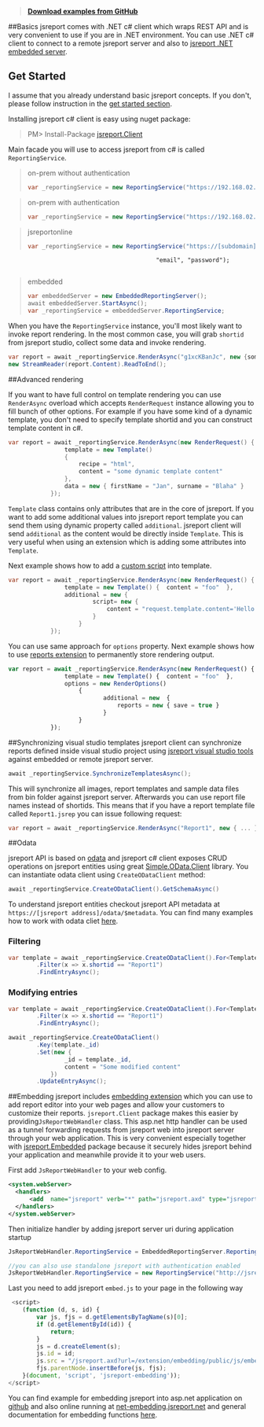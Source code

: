 > **[Download examples from GitHub](https://github.com/jsreport/net/tree/master/examples)**

##Basics
jsreport comes with .NET c# client which wraps REST API and is very convenient to use if you are in .NET environment. You can use .NET c# client to connect to a remote jsreport server and also to [jsreport .NET embedded server](http://jsreport.net/learn/net-embedded).

## Get Started

I assume that you already understand basic jsreport concepts. If you don't, please follow instruction in the [get started section](http://jsreport.net/learn/get-started).

Installing jsreport c# client is easy using nuget package:
> PM> Install-Package [jsreport.Client](https://www.nuget.org/packages/jsreport.Client/)

Main facade you will use to access jsreport from c# is called `ReportingService`. 

>on-prem without authentication
>```c#
>var _reportingService = new ReportingService("https://192.168.02.01");
>```

>on-prem with authentication
>```c#
>var _reportingService = new ReportingService("https://192.168.02.01", "username", "password);
>```

>jsreportonline
>```c#
>var _reportingService = new ReportingService("https://[subdomain].jsreportonline.net",
                                              "email", "password");
>```

>embedded
>```c#
>var embeddedServer = new EmbeddedReportingServer();
>await embeddedServer.StartAsync();
>var _reportingService = embeddedServer.ReportingService;
>```

When you have the `ReportingService` instance, you'll most likely want to invoke report rendering. In the most common case, you will grab `shortid` from jsreport studio, collect some data and invoke rendering.

```c#
var report = await _reportingService.RenderAsync("g1xcKBanJc", new {someData = "foo"});
new StreamReader(report.Content).ReadToEnd();
```

##Advanced rendering

If you want to have full control on template rendering you can use `RenderAsync` overload which accepts `RenderRequest` instance allowing you to fill bunch of other options. For example if you have some kind of a dynamic template, you don't need to specify template shortid and you can construct template content in c#.

```c#
var report = await _reportingService.RenderAsync(new RenderRequest() {
                template = new Template()
                {
                    recipe = "html",
                    content = "some dynamic template content"
                },
                data = new { firstName = "Jan", surname = "Blaha" }
            });
```

`Template` class contains only attributes that are in the core of jsreport. If you want to add    some additional values into jsreport report template you can send them using dynamic property called `additional`. jsreport client will send `additional` as the content would be directly inside `Template`. This is very useful when using an extension which is adding some attributes into `Template`.

Next example shows how to add a [custom script](/learn/scripts) into template.
```c#
var report = await _reportingService.RenderAsync(new RenderRequest() {
                template = new Template() {  content = "foo"  },
                additional = new {
                        script= new {
                            content = "request.template.content='Hello'; done()"
                        }
                    }
            });
```

You can use same approach for `options` property. Next example shows how to use [reports extension](/learn/reports) to permanently store rendering output.

```js
var report = await _reportingService.RenderAsync(new RenderRequest() {
                template = new Template() {  content = "foo"  },
                options = new RenderOptions()
	                {
	                       additional = new  {
	                           reports = new { save = true }
                           }
			        }
            });
```            

##Synchronizing visual studio templates
jsreport client can synchronize reports defined inside visual studio project using [jsreport visual studio tools](http://jsreport.net/learn/visual-studio-extension) against embedded or remote jsreport server.

```c#
await _reportingService.SynchronizeTemplatesAsync();
``` 

This will synchronize all images, report templates and sample data files from bin folder against jsreport server. Afterwards you can use report file names instead of shortids. This means that if you have a report template file called `Report1.jsrep` you can issue following request:

```c#
var report = await _reportingService.RenderAsync("Report1", new { ... });
```            

##Odata

jsreport API is based on [odata](http://www.odata.org/) and jsreport c# client exposes CRUD operations on jsreport entities using great [Simple.OData.Client](https://github.com/object/Simple.OData.Client) library. You can instantiate odata client using `CreateODataClient` method:

```c#
await _reportingService.CreateODataClient().GetSchemaAsync()
```

To understand jsreport entities checkout jsreport API metadata at `https://[jsreport address]/odata/$metadata`. You can find many examples how to work with odata cliet [here](https://github.com/object/Simple.OData.Client).


### Filtering

```c#
var template = await _reportingService.CreateODataClient().For<Template>()
        .Filter(x => x.shortid == "Report1")
        .FindEntryAsync();
```                             


### Modifying entries


```c#
var template = await _reportingService.CreateODataClient().For<Template>()
        .Filter(x => x.shortid == "Report1")
        .FindEntryAsync();

await _reportingService.CreateODataClient()
        .Key(template._id)
        .Set(new {
                _id = template._id,
                content = "Some modified content"
            })
        .UpdateEntryAsync();
```

##Embedding
jsreport includes [embedding extension](/learn/embedding) which you can use to add report editor into your web pages and allow your customers to customize their reports. `jsreport.Client` package makes this easier by providing`JsReportWebHandler` class. This asp.net http handler can be used as a tunnel forwarding requests from jsreport web into jsreport server through your web application. This is very convenient especially together with [jsreport.Embedded](/learn/netembedded) package because it securely hides jsreport behind your application and meanwhile provide it to your web users.

First add `JsReportWebHandler` to your web config.
```xml
<system.webServer>
  <handlers>
      <add  name="jsreport" verb="*" path="jsreport.axd" type="jsreport.Client.JsReportWebHandler" />
  </handlers>
</system.webServer>
```

Then initialize handler by adding jsreport server uri during application startup
```cs
JsReportWebHandler.ReportingService = EmbeddedReportingServer.ReportingService ;

//you can also use standalone jsreport with authentication enabled
JsReportWebHandler.ReportingService = new ReportingService("http://jsreport-host", "username", "password");
```

Last you need to add jsreport `embed.js` to your page in the following way
```js
 <script>           
	(function (d, s, id) {
	    var js, fjs = d.getElementsByTagName(s)[0];
        if (d.getElementById(id)) {
	        return;
        }
        js = d.createElement(s);
        js.id = id;
        js.src = "/jsreport.axd?url=/extension/embedding/public/js/embed.js";
        fjs.parentNode.insertBefore(js, fjs);
	}(document, 'script', 'jsreport-embedding'));
</script>
```

You can find example for embedding jsreport into asp.net application on [github](https://github.com/jsreport/net/tree/master/examples/EndUserCustomizations) and also online running at [net-embedding.jsreport.net](http://net-embedding.jsreport.net/) and general documentation for embedding functions [here](/learn/embedding).

